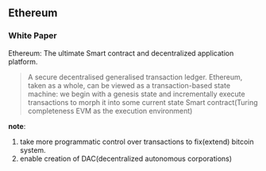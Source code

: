 ## Ethereum

### White Paper
Ethereum: The ultimate Smart contract and decentralized application platform.
> A secure decentralised generalised transaction ledger.
> Ethereum, taken as a whole, can be viewed as a
transaction-based state machine: we begin with a genesis state and incrementally execute transactions to morph
it into some current state
> Smart contract(Turing completeness EVM as the execution environment)

**note**: 
  1. take more programmatic control over transactions to fix(extend) bitcoin system.
  2. enable creation of DAC(decentralized autonomous corporations)